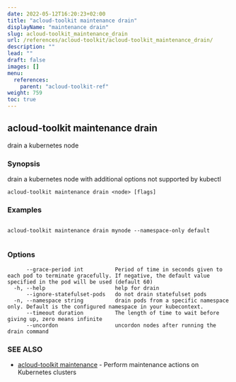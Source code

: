 ```yaml
---
date: 2022-05-12T16:20:23+02:00
title: "acloud-toolkit maintenance drain"
displayName: "maintenance drain"
slug: acloud-toolkit_maintenance_drain
url: /references/acloud-toolkit/acloud-toolkit_maintenance_drain/
description: ""
lead: ""
draft: false
images: []
menu:
  references:
    parent: "acloud-toolkit-ref"
weight: 759
toc: true
---
```

## acloud-toolkit maintenance drain

drain a kubernetes node

### Synopsis

drain a kubernetes node with additional options not supported by kubectl

```
acloud-toolkit maintenance drain <node> [flags]
```

### Examples

```

acloud-toolkit maintenance drain mynode --namespace-only default
		
```

### Options

```
      --grace-period int          Period of time in seconds given to each pod to terminate gracefully. If negative, the default value specified in the pod will be used (default 60)
  -h, --help                      help for drain
      --ignore-statefulset-pods   do not drain statefulset pods
  -n, --namespace string          drain pods from a specific namespace only. Default is the configured namespace in your kubecontext.
      --timeout duration          The length of time to wait before giving up, zero means infinite
      --uncordon                  uncordon nodes after running the drain command
```

### SEE ALSO

* [acloud-toolkit maintenance](/references/acloud-toolkit/acloud-toolkit_maintenance/)	 - Perform maintenance actions on Kubernetes clusters

